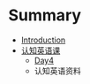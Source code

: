 # Summary

* [Introduction](README.md)
* [认知英语课](cognitive-english/README.md)
   * [Day4](cognitive-english/day4.md)
   * 认知英语资料

